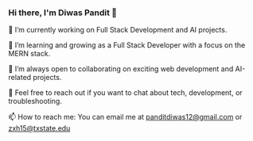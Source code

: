 ### Hi there, I'm Diwas Pandit 👋

🔭 I’m currently working on Full Stack Development and AI projects. 

🌱 I’m learning and growing as a Full Stack Developer with a focus on the MERN stack.

👯 I’m always open to collaborating on exciting web development and AI-related projects.

💬 Feel free to reach out if you want to chat about tech, development, or troubleshooting.

📫 How to reach me: You can email me at panditdiwas12@gmail.com or zxh15@txstate.edu
